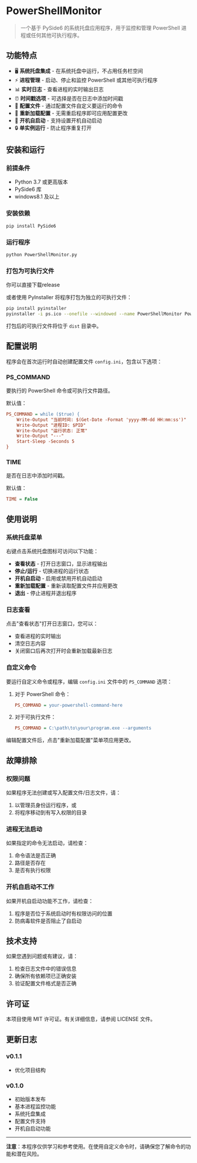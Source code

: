 # PowerShellMonitor

> 一个基于 PySide6 的系统托盘应用程序，用于监控和管理 PowerShell 进程或任何其他可执行程序。

## 功能特点

- 🖥️ **系统托盘集成** - 在系统托盘中运行，不占用任务栏空间
- ⚡ **进程管理** - 启动、停止和监控 PowerShell 或其他可执行程序
- 📊 **实时日志** - 查看进程的实时输出日志
- ⏰ **时间戳选项** - 可选择是否在日志中添加时间戳
- 🔧 **配置文件** - 通过配置文件自定义要运行的命令
- 🔄 **重新加载配置** - 无需重启程序即可应用配置更改
- 🚀 **开机自启动** - 支持设置开机自动启动
- 🔒 **单实例运行** - 防止程序重复打开

## 安装和运行

### 前提条件

- Python 3.7 或更高版本
- PySide6 库
- windows8.1 及以上

### 安装依赖

```bash
pip install PySide6
```

### 运行程序

```bash
python PowerShellMonitor.py
```

### 打包为可执行文件

你可以直接下载release

或者使用 PyInstaller 将程序打包为独立的可执行文件：

```bash
pip install pyinstaller
pyinstaller -i ps.ico --onefile --windowed --name PowerShellMonitor PowerShellMonitor.py
```

打包后的可执行文件将位于 `dist` 目录中。

## 配置说明

程序会在首次运行时自动创建配置文件 `config.ini`，包含以下选项：

### PS_COMMAND
要执行的 PowerShell 命令或可执行文件路径。

默认值：
```ini
PS_COMMAND = while ($true) {
    Write-Output "当前时间: $(Get-Date -Format 'yyyy-MM-dd HH:mm:ss')"
    Write-Output "进程ID: $PID"
    Write-Output "运行状态: 正常"
    Write-Output "---"
    Start-Sleep -Seconds 5
}
```

### TIME
是否在日志中添加时间戳。

默认值：
```ini
TIME = False
```

## 使用说明

### 系统托盘菜单

右键点击系统托盘图标可访问以下功能：

- **查看状态** - 打开日志窗口，显示进程输出
- **停止/运行** - 切换进程的运行状态
- **开机自启动** - 启用或禁用开机自动启动
- **重新加载配置** - 重新读取配置文件并应用更改
- **退出** - 停止进程并退出程序

### 日志查看

点击"查看状态"打开日志窗口，您可以：
- 查看进程的实时输出
- 清空日志内容
- 关闭窗口后再次打开时会重新加载最新日志

### 自定义命令

要运行自定义命令或程序，编辑 `config.ini` 文件中的 `PS_COMMAND` 选项：

1. 对于 PowerShell 命令：
   ```ini
   PS_COMMAND = your-powershell-command-here
   ```

2. 对于可执行文件：
   ```ini
   PS_COMMAND = C:\path\to\your\program.exe --arguments
   ```

编辑配置文件后，点击"重新加载配置"菜单项应用更改。

## 故障排除

### 权限问题

如果程序无法创建或写入配置文件/日志文件，请：
1. 以管理员身份运行程序，或
2. 将程序移动到有写入权限的目录

### 进程无法启动

如果指定的命令无法启动，请检查：
1. 命令语法是否正确
2. 路径是否存在
3. 是否有执行权限

### 开机自启动不工作

如果开机自启动功能不工作，请检查：
1. 程序是否位于系统启动时有权限访问的位置
2. 防病毒软件是否阻止了自启动

## 技术支持

如果您遇到问题或有建议，请：
1. 检查日志文件中的错误信息
2. 确保所有依赖项已正确安装
3. 验证配置文件格式是否正确

## 许可证

本项目使用 MIT 许可证。有关详细信息，请参阅 LICENSE 文件。

## 更新日志

### v0.1.1
- 优化项目结构

### v0.1.0
- 初始版本发布
- 基本进程监控功能
- 系统托盘集成
- 配置文件支持
- 开机自启动功能

---

**注意**：本程序仅供学习和参考使用。在使用自定义命令时，请确保您了解命令的功能和潜在风险。
